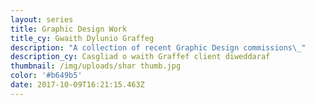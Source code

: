 ```yaml
---
layout: series
title: Graphic Design Work
title_cy: Gwaith Dylunio Graffeg
description: "A collection of recent Graphic Design commissions\_"
description_cy: Casgliad o waith Graffef client diweddaraf
thumbnail: /img/uploads/shar thumb.jpg
color: '#b649b5'
date: 2017-10-09T16:21:15.463Z
---
```



